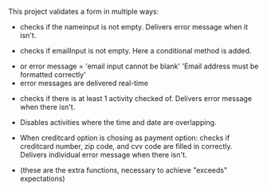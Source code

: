 This project validates a form in multiple ways:
- checks if the nameinput is not empty. Delivers error message when it isn't.

- checks if emailInput is not empty. Here a conditional method is added.
+ or error message = 'email input cannot be blank' 'Email address must be formatted correctly'
+ error messages are delivered real-time

- checks if there is at least 1 activity checked of. Delivers error message when there isn't.
+ Disables activities where the time and date are overlapping.

- When creditcard option is chosing as payment option:
  checks if creditcard number, zip code, and cvv code are filled in correctly.
  Delivers individual error message when there isn't.

+ (these are the extra functions, necessary to achieve "exceeds" expectations)
